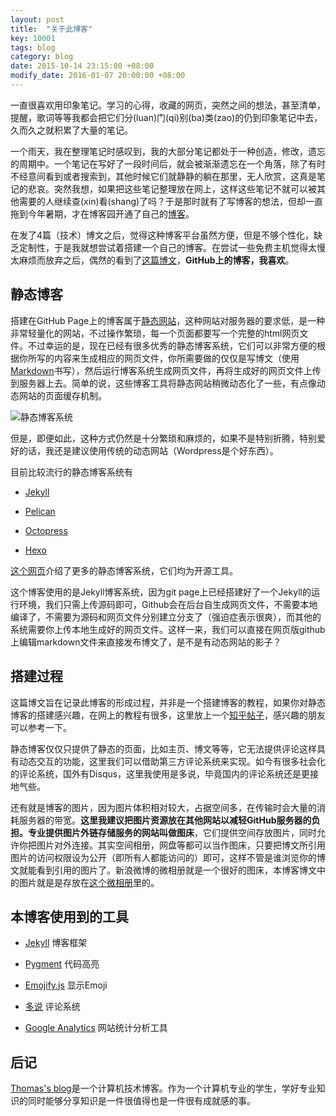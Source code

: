 ```yaml
---
layout: post
title:  "关于此博客"
key: 10001
tags: blog
category: blog
date: 2015-10-14 23:15:00 +08:00
modify_date: 2016-01-07 20:00:00 +08:00
---
```


一直很喜欢用印象笔记。学习的心得，收藏的网页，突然之间的想法，甚至清单，提醒，歌词等等我都会把它们分(luan)门(qi)别(ba)类(zao)的仍到印象笔记中去，久而久之就积累了大量的笔记。

<!--more-->

一个雨天，我在整理笔记时感叹到，我的大部分笔记都处于一种创造，修改，遗忘的周期中。一个笔记在写好了一段时间后，就会被渐渐遗忘在一个角落，除了有时不经意间看到或者搜索到，其他时候它们就静静的躺在那里，无人欣赏，这真是笔记的悲哀。突然我想，如果把这些笔记整理放在网上，这样这些笔记不就可以被其他需要的人继续查(xin)看(shang)了吗？于是那时就有了写博客的想法，但却一直拖到今年暑期，才在博客园开通了自己的[博客](http://www.cnblogs.com/kitian616/)。

在发了4篇（技术）博文之后，觉得这种博客平台虽然方便，但是不够个性化，缺乏定制性，于是我就想尝试着搭建一个自己的博客。在尝试一些免费主机觉得太慢太麻烦而放弃之后，偶然的看到了[这篇博文](http://cnfeat.com/blog/2014/05/10/how-to-build-a-blog/)，**GitHub上的博客，我喜欢**。

## 静态博客

搭建在GitHub
Page上的博客属于[静态网站](http://baike.baidu.com/view/863076.htm)，这种网站对服务器的要求低，是一种非常轻量化的网站，不过操作繁琐，每一个页面都要写一个完整的html网页文件。不过幸运的是，现在已经有很多优秀的静态博客系统，它们可以非常方便的根据你所写的内容来生成相应的网页文件，你所需要做的仅仅是写博文（使用[Markdown](https://zh.wikipedia.org/wiki/Markdown)书写），然后运行博客系统生成网页文件，再将生成好的网页文件上传到服务器上去。简单的说，这些博客工具将静态网站稍微动态化了一些，有点像动态网站的页面缓存机制。

![静态博客系统](http://ww4.sinaimg.cn/large/73bd9e13jw1ex6wbkhmgvj20fu04h0sp.jpg)

但是，即便如此，这种方式仍然是十分繁琐和麻烦的，如果不是特别折腾，特别爱好的话，我还是建议使用传统的动态网站（Wordpress是个好东西）。

目前比较流行的静态博客系统有

- [Jekyll](https://github.com/jekyll/)

- [Pelican](https://github.com/getpelican/pelican)

- [Octopress](https://github.com/imathis/octopress)

- [Hexo](https://github.com/hexojs/hexo/)

[这个网页](http://www.chinaz.com/special/static-blog/index.html?qq-pf-to=pcqq.c2c)介绍了更多的静态博客系统，它们均为开源工具。

这个博客使用的是Jekyll博客系统，因为git page上已经搭建好了一个Jekyll的运行环境，我们只需上传源码即可，Github会在后台自生成网页文件，不需要本地编译了，不需要为源码和网页文件分别建立分支了（强迫症表示很爽），而其他的系统需要你上传本地生成好的网页文件。这样一来，我们可以直接在网页版github上编辑markdown文件来直接发布博文了，是不是有动态网站的影子？

## 搭建过程

这篇博文旨在记录此博客的形成过程，并非是一个搭建博客的教程，如果你对静态博客的搭建感兴趣，在网上的教程有很多，这里放上一个[知乎帖子](http://www.zhihu.com/question/20962496)，感兴趣的朋友可以参考一下。

静态博客仅仅只提供了静态的页面，比如主页、博文等等，它无法提供评论这样具有动态交互的功能，这里我们可以借助第三方评论系统来实现。如今有很多社会化的评论系统，国外有Disqus，这里我使用是多说，毕竟国内的评论系统还是更接地气些。

还有就是博客的图片，因为图片体积相对较大，占据空间多，在传输时会大量的消耗服务器的带宽。**这里我建议把图片资源放在其他网站以减轻GitHub服务器的负担。**专业提供图片外链存储服务的网站叫做**图床**，它们提供空间存放图片，同时允许你把图片对外连接。其实空间相册，网盘等都可以当作图床，只要把博文所引用图片的访问权限设为公开（即所有人都能访问的）即可，这样不管是谁浏览你的博文就能看到引用的图片了。新浪微博的微相册就是一个很好的图床，本博客博文中的图片就是是存放在[这个微相册](http://photo.weibo.com/1941806611/albums)里的。

## 本博客使用到的工具

- [Jekyll](https://github.com/jekyll/) 博客框架

- [Pygment](http://pygments.org/) 代码高亮

- [Emojify.js](https://github.com/Ranks/emojify.js) 显示Emoji

- [多说](http://duoshuo.com/) 评论系统

- [Google Analytics](https://www.google.com/analytics/) 网站统计分析工具

## 后记

[Thomas's blog](http://www.thomastian.com/blog)是一个计算机技术博客。作为一个计算机专业的学生，学好专业知识的同时能够分享知识是一件很值得也是一件很有成就感的事。

